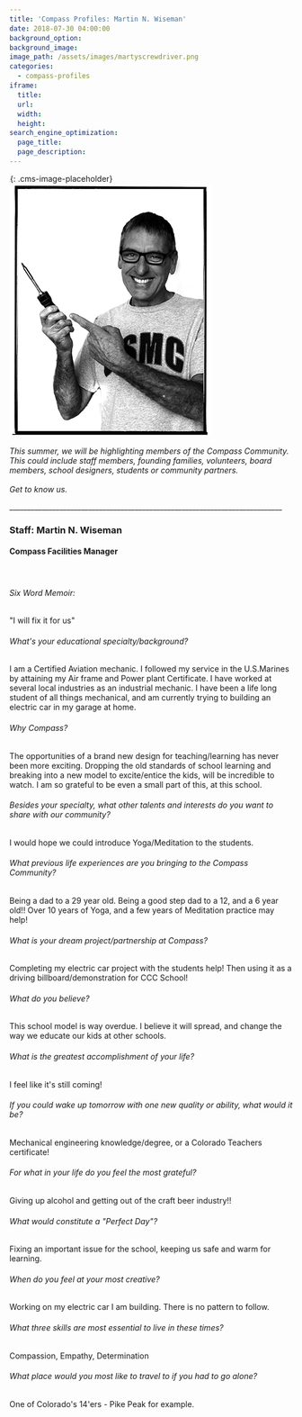 ```yaml
---
title: 'Compass Profiles: Martin N. Wiseman'
date: 2018-07-30 04:00:00
background_option:
background_image:
image_path: /assets/images/martyscrewdriver.png
categories:
  - compass-profiles
iframe:
  title:
  url:
  width:
  height:
search_engine_optimization:
  page_title:
  page_description:
---
```


![](data:image/png;base64,iVBORw0KGgoAAAANSUhEUgAAAAEAAAABCAYAAAAfFcSJAAAADUlEQVQYV2NYtWrVfwAG/gL+NbCogwAAAABJRU5ErkJggg==){: .cms-image-placeholder}![](/assets/images/martyscrewdriver.png)

<address>This summer, we will be highlighting members of the Compass Community.&nbsp; This could include staff members, founding families, volunteers, board members, school designers, students or community partners.</address>

<address>&nbsp;</address>

<address>Get to know us.</address>

\_\_\_\_\_\_\_\_\_\_\_\_\_\_\_\_\_\_\_\_\_\_\_\_\_\_\_\_\_\_\_\_\_\_\_\_\_\_\_\_\_\_\_\_\_\_\_\_\_\_\_\_\_\_\_\_\_\_\_\_\_\_\_\_\_\_\_\_\_\_\_\_\_\_\_\_

### Staff: Martin N. Wiseman

#### Compass Facilities Manager

#### &nbsp;

###### Six Word Memoir:&nbsp;

"I will fix it for us"

###### What's your educational specialty/background?

I am a Certified Aviation mechanic. I followed my service in the U.S.Marines by attaining my Air frame and Power plant Certificate. I have worked at several local industries as an industrial mechanic. I have been a life long student of all things mechanical, and am currently trying to building an electric car in my garage at home.

###### Why Compass?

The opportunities of a brand new design for teaching/learning has never been more exciting. Dropping the old standards of school learning and breaking into a new model to excite/entice the kids, will be incredible to watch. I am so grateful to be even a small part of this, at this school.

###### Besides your specialty, what other talents and interests do you want to share with our community?

I would hope we could introduce Yoga/Meditation to the students.

###### What previous life experiences are you bringing to the Compass Community?

Being a dad to a 29 year old. Being a good step dad to a 12, and a 6 year old!! Over 10 years of Yoga, and a few years of Meditation practice may help!

###### What is your dream project/partnership at Compass?

Completing my electric car project with the students help! Then using it as a driving billboard/demonstration for CCC School!

###### What do you believe?

This school model is way overdue. I believe it will spread, and change the way we educate our kids at other schools.

###### What is the greatest accomplishment of your life?

I feel like it's still coming!

###### If you could wake up tomorrow with one new quality or ability, what would it be?

Mechanical engineering knowledge/degree, or a Colorado Teachers certificate!

###### For what in your life do you feel the most grateful?

Giving up alcohol and getting out of the craft beer industry!!

###### What would constitute a "Perfect Day"?

Fixing an important issue for the school, keeping us safe and warm for learning.

###### When do you feel at your most creative?

Working on my electric car I am building. There is no pattern to follow.

###### What three skills are most essential to live in these times?

Compassion, Empathy, Determination

###### What place would you most like to travel to if you had to go alone?

One of Colorado's 14'ers - Pike Peak for example.